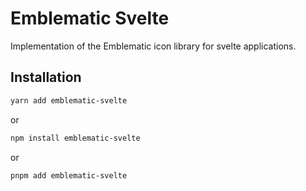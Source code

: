 # Emblematic Svelte

Implementation of the Emblematic icon library for svelte applications.

## Installation

```sh
yarn add emblematic-svelte
```

or

```sh
npm install emblematic-svelte
```

or

```sh
pnpm add emblematic-svelte
```